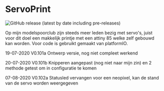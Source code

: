# ServoPrint

![GitHub release (latest by date including pre-releases)](https://img.shields.io/github/v/release/pdeheij/ServoPrint?include_prereleases)

Op mijn modelspoorclub zijn steeds meer leden bezig met servo's, juist voor dit doel een makkelijk printje met een attiny 85 welke zelf gebouwd kan worden.
Voor code is gebruikt gemaakt van platformIO.

19-07-2020 V0.101a      Ontwerp versie, nog niet compleet werkend

20-07-2020 V0.101b      Knipperen aangepast (nog niet naar mijn zin) en 2 methode getest om in configuratie te komen

07-08-2020 V0.102a      Statusled vervangen voor een neopixel, kan de stand van de servo worden weergegeven

